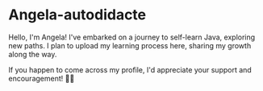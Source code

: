# Angela-autodidacte

Hello, I'm Angela! 
I've embarked on a journey to self-learn Java, exploring new paths. 
I plan to upload my learning process here, sharing my growth along the way. 

If you happen to come across my profile, I'd appreciate your support and encouragement! 🚀✨
